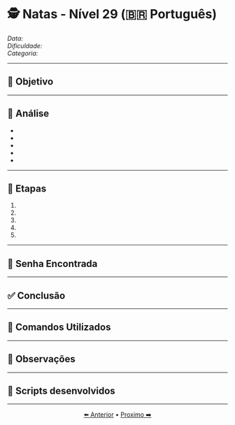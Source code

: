 # 🕵️ Natas - Nível 29 (🇧🇷 Português)  
*Data:*  
*Dificuldade:*   
*Categoria:* 

---

## 🎯 Objetivo



---

## 🔎 Análise

-
-
-
-
-

---

## 🧱 Etapas

1.
2.
3.
4.
5.

---

## 🔑 Senha Encontrada



---

## ✅ Conclusão



---

## 🧪 Comandos Utilizados



---

## 🧠 Observações



---

## 📎 Scripts desenvolvidos



---

<p align="center"> <a href="../Natas28/Readme-BR.md">⬅️ Anterior</a> • <a href="../Natas30/Readme-BR.md">Proximo ➡️</a> </p>
